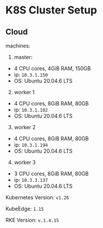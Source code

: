 # K8S Cluster Setup

## Cloud

machines:

1. master:
  - 4 CPU cores, 4GiB RAM, 150GB
  - ip: `10.3.1.150`
  - OS: Ubuntu 20.04.6 LTS
2. worker 1
  - 4 CPU cores, 8GiB RAM, 80GB
  - ip: `10.3.1.102`
  - OS: Ubuntu 20.04.6 LTS
3. worker 2
  - 4 CPU cores, 8GiB RAM, 80GB
  - ip: `10.3.1.194`
  - OS: Ubuntu 20.04.6 LTS
4. worker 3
  - 3 CPU cores, 8GiB RAM, 80GB
  - ip: `10.3.3.137`
  - OS: Ubuntu 20.04.6 LTS

Kubernetes Version: `v1.26`

KubeEdge: `1.15`

RKE Version: `v.1.4.15`
